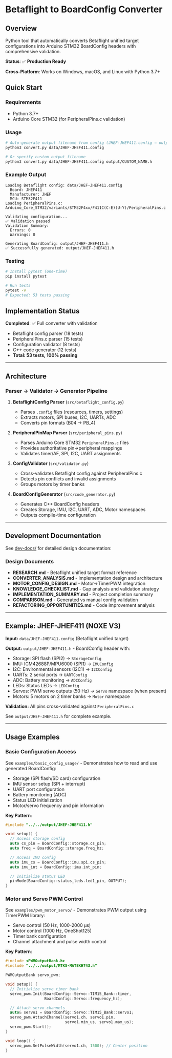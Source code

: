 # Betaflight to BoardConfig Converter

## Overview

Python tool that automatically converts Betaflight unified target configurations into Arduino STM32 BoardConfig headers with comprehensive validation.

**Status**: ✅ **Production Ready**

**Cross-Platform**: Works on Windows, macOS, and Linux with Python 3.7+

## Quick Start

### Requirements
- Python 3.7+
- Arduino Core STM32 (for PeripheralPins.c validation)

### Usage

```bash
# Auto-generate output filename from config (JHEF-JHEF411.config → output/JHEF-JHEF411.h)
python3 convert.py data/JHEF-JHEF411.config

# Or specify custom output filename
python3 convert.py data/JHEF-JHEF411.config output/CUSTOM_NAME.h
```

### Example Output
```
Loading Betaflight config: data/JHEF-JHEF411.config
  Board: JHEF411
  Manufacturer: JHEF
  MCU: STM32F411
Loading PeripheralPins.c: Arduino_Core_STM32/variants/STM32F4xx/F411C(C-E)(U-Y)/PeripheralPins.c

Validating configuration...
✅ Validation passed
Validation Summary:
  Errors: 0
  Warnings: 0

Generating BoardConfig: output/JHEF-JHEF411.h
✅ Successfully generated: output/JHEF-JHEF411.h
```

### Testing

```bash
# Install pytest (one-time)
pip install pytest

# Run tests
pytest -v
# Expected: 53 tests passing
```

## Implementation Status

**Completed**: ✅ Full converter with validation
- Betaflight config parser (18 tests)
- PeripheralPins.c parser (15 tests)
- Configuration validator (8 tests)
- C++ code generator (12 tests)
- **Total: 53 tests, 100% passing**

---

## Architecture

### Parser → Validator → Generator Pipeline

1. **BetaflightConfig Parser** (`src/betaflight_config.py`)
   - Parses `.config` files (resources, timers, settings)
   - Extracts motors, SPI buses, I2C, UARTs, ADC
   - Converts pin formats (B04 → PB_4)

2. **PeripheralPinMap Parser** (`src/peripheral_pins.py`)
   - Parses Arduino Core STM32 `PeripheralPins.c` files
   - Provides authoritative pin→peripheral mappings
   - Validates timer/AF, SPI, I2C, UART assignments

3. **ConfigValidator** (`src/validator.py`)
   - Cross-validates Betaflight config against PeripheralPins.c
   - Detects pin conflicts and invalid assignments
   - Groups motors by timer banks

4. **BoardConfigGenerator** (`src/code_generator.py`)
   - Generates C++ BoardConfig headers
   - Creates Storage, IMU, I2C, UART, ADC, Motor namespaces
   - Outputs compile-time configuration

---

## Development Documentation

See [dev-docs/](dev-docs/) for detailed design documentation:

### Design Documents
- **RESEARCH.md** - Betaflight unified target format reference
- **CONVERTER_ANALYSIS.md** - Implementation design and architecture
- **MOTOR_CONFIG_DESIGN.md** - Motor→TimerPWM integration
- **KNOWLEDGE_CHECKLIST.md** - Gap analysis and validation strategy
- **IMPLEMENTATION_SUMMARY.md** - Project completion summary
- **COMPARISON.md** - Generated vs manual config validation
- **REFACTORING_OPPORTUNITIES.md** - Code improvement analysis

---

## Example: JHEF-JHEF411 (NOXE V3)

**Input:** `data/JHEF-JHEF411.config` (Betaflight unified target)

**Output:** `output/JHEF-JHEF411.h` - BoardConfig header with:
- Storage: SPI flash (SPI2) → `StorageConfig`
- IMU: ICM42688P/MPU6000 (SPI1) → `IMUConfig`
- I2C: Environmental sensors (I2C1) → `I2CConfig`
- UARTs: 2 serial ports → `UARTConfig`
- ADC: Battery monitoring → `ADCConfig`
- LEDs: Status LEDs → `LEDConfig`
- Servos: PWM servo outputs (50 Hz) → `Servo` namespace (when present)
- Motors: 5 motors on 2 timer banks → `Motor` namespace

**Validation:** All pins cross-validated against `PeripheralPins.c`

See `output/JHEF-JHEF411.h` for complete example.

---

## Usage Examples

### Basic Configuration Access

See `examples/basic_config_usage/` - Demonstrates how to read and use generated BoardConfig:
- Storage (SPI flash/SD card) configuration
- IMU sensor setup (SPI + interrupt)
- UART port configuration
- Battery monitoring (ADC)
- Status LED initialization
- Motor/servo frequency and pin information

**Key Pattern**:
```cpp
#include "../../output/JHEF-JHEF411.h"

void setup() {
  // Access storage config
  auto cs_pin = BoardConfig::storage.cs_pin;
  auto freq = BoardConfig::storage.freq_hz;

  // Access IMU config
  auto imu_cs = BoardConfig::imu.spi.cs_pin;
  auto imu_int = BoardConfig::imu.int_pin;

  // Initialize status LED
  pinMode(BoardConfig::status_leds.led1_pin, OUTPUT);
}
```

### Motor and Servo PWM Control

See `examples/pwm_motor_servo/` - Demonstrates PWM output using TimerPWM library:
- Servo control (50 Hz, 1000-2000 µs)
- Motor control (1000 Hz, OneShot125)
- Timer bank configuration
- Channel attachment and pulse width control

**Key Pattern**:
```cpp
#include <PWMOutputBank.h>
#include "../../output/MTKS-MATEKH743.h"

PWMOutputBank servo_pwm;

void setup() {
  // Initialize servo timer bank
  servo_pwm.Init(BoardConfig::Servo::TIM15_Bank::timer,
                 BoardConfig::Servo::frequency_hz);

  // Attach servo channels
  auto& servo1 = BoardConfig::Servo::TIM15_Bank::servo1;
  servo_pwm.AttachChannel(servo1.ch, servo1.pin,
                          servo1.min_us, servo1.max_us);
  servo_pwm.Start();
}

void loop() {
  servo_pwm.SetPulseWidth(servo1.ch, 1500); // Center position
}
```
